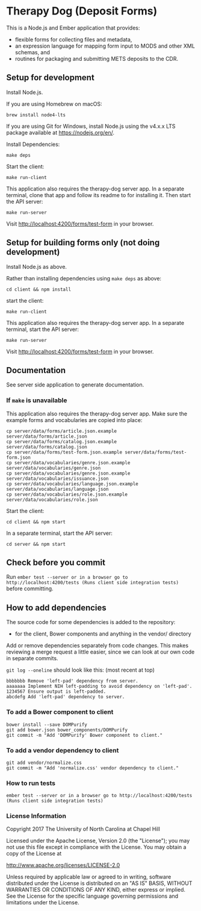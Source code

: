 # Therapy Dog (Deposit Forms)

This is a Node.js and Ember application that provides:

  - flexible forms for collecting files and metadata,
  - an expression language for mapping form input to MODS and other XML schemas, and
  - routines for packaging and submitting METS deposits to the CDR.

## Setup for development

Install Node.js.

If you are using Homebrew on macOS:

    brew install node4-lts

If you are using Git for Windows, install Node.js using the v4.x.x LTS package available at <https://nodejs.org/en/>.

Install Dependencies:

    make deps

Start the client:

    make run-client

This application also requires the therapy-dog server app. 
In a separate terminal, clone that app and follow its readme to for installing it. 
Then start the API server:

    make run-server

Visit <http://localhost:4200/forms/test-form> in your browser.

## Setup for building forms only (not doing development)

Install Node.js as above.

Rather than installing dependencies using `make deps` as above:

    cd client && npm install

 start the client:

    make run-client

This application also requires the therapy-dog server app.
In a separate terminal, start the API server:

    make run-server


Visit <http://localhost:4200/forms/test-form> in your browser.

## Documentation

See server side application to generate documentation.

### If `make` is unavailable

This application also requires the therapy-dog server app. Make sure 
 the example forms and vocabularies are copied into place:

    cp server/data/forms/article.json.example server/data/forms/article.json
    cp server/data/forms/catalog.json.example server/data/forms/catalog.json
    cp server/data/forms/test-form.json.example server/data/forms/test-form.json
    cp server/data/vocabularies/genre.json.example server/data/vocabularies/genre.json
    cp server/data/vocabularies/genre.json.example server/data/vocabularies/issuance.json
    cp server/data/vocabularies/language.json.example server/data/vocabularies/language.json
    cp server/data/vocabularies/role.json.example server/data/vocabularies/role.json

Start the client:

    cd client && npm start

In a separate terminal, start the API server:

    cd server && npm start

## Check before you commit

Run `ember test --server or in a browser go to http://localhost:4200/tests (Runs client side integration tests)` before committing.

## How to add dependencies

The source code for some dependencies is added to the repository:

  - for the client, Bower components and anything in the vendor/ directory

Add or remove dependencies separately from code changes. This makes reviewing a merge request a little easier, since we can look at our own code in separate commits.

`git log --oneline` should look like this: (most recent at top)

    bbbbbbb Remove 'left-pad' dependency from server.
    aaaaaaa Implement NIH left-padding to avoid dependency on 'left-pad'.
    1234567 Ensure output is left-padded.
    abcdefg Add 'left-pad' dependency to server.

### To add a Bower component to client

    bower install --save DOMPurify
    git add bower.json bower_components/DOMPurify
    git commit -m "Add 'DOMPurify' Bower component to client."

### To add a vendor dependency to client

    git add vendor/normalize.css
    git commit -m "Add 'normalize.css' vendor dependency to client."

### How to run tests

    ember test --server or in a browser go to http://localhost:4200/tests (Runs client side integration tests)
    
### License Information
Copyright 2017 The University of North Carolina at Chapel Hill

Licensed under the Apache License, Version 2.0 (the "License");
you may not use this file except in compliance with the License.
You may obtain a copy of the License at

http://www.apache.org/licenses/LICENSE-2.0

Unless required by applicable law or agreed to in writing, software
distributed under the License is distributed on an "AS IS" BASIS,
WITHOUT WARRANTIES OR CONDITIONS OF ANY KIND, either express or implied.
See the License for the specific language governing permissions and
limitations under the License.

